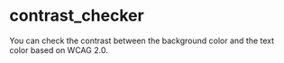 # contrast_checker
You can check the contrast between the background color and the text color based on WCAG 2.0.
